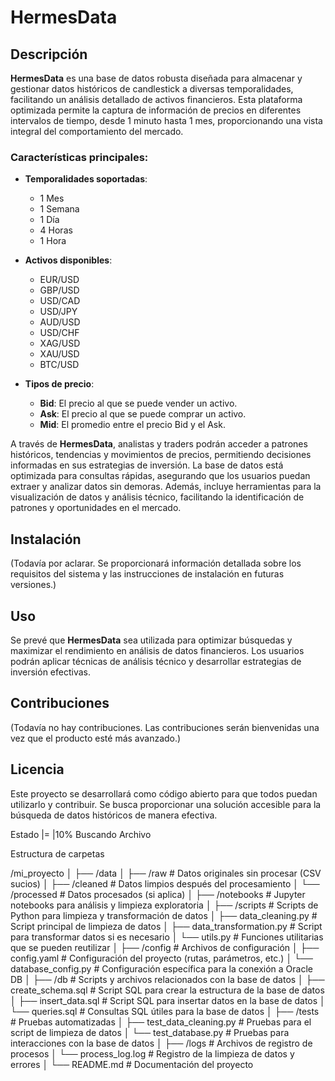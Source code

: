 # HermesData

## Descripción
**HermesData** es una base de datos robusta diseñada para almacenar y gestionar datos históricos de candlestick a diversas temporalidades, facilitando un análisis detallado de activos financieros. Esta plataforma optimizada permite la captura de información de precios en diferentes intervalos de tiempo, desde 1 minuto hasta 1 mes, proporcionando una vista integral del comportamiento del mercado.

### Características principales:
- **Temporalidades soportadas**: 
  - 1 Mes
  - 1 Semana
  - 1 Día
  - 4 Horas
  - 1 Hora

- **Activos disponibles**: 
  - EUR/USD
  - GBP/USD
  - USD/CAD
  - USD/JPY
  - AUD/USD
  - USD/CHF
  - XAG/USD
  - XAU/USD
  - BTC/USD

- **Tipos de precio**: 
  - **Bid**: El precio al que se puede vender un activo.
  - **Ask**: El precio al que se puede comprar un activo.
  - **Mid**: El promedio entre el precio Bid y el Ask.

A través de **HermesData**, analistas y traders podrán acceder a patrones históricos, tendencias y movimientos de precios, permitiendo decisiones informadas en sus estrategias de inversión. La base de datos está optimizada para consultas rápidas, asegurando que los usuarios puedan extraer y analizar datos sin demoras. Además, incluye herramientas para la visualización de datos y análisis técnico, facilitando la identificación de patrones y oportunidades en el mercado.

## Instalación
(Todavía por aclarar. Se proporcionará información detallada sobre los requisitos del sistema y las instrucciones de instalación en futuras versiones.)

## Uso
Se prevé que **HermesData** sea utilizada para optimizar búsquedas y maximizar el rendimiento en análisis de datos financieros. Los usuarios podrán aplicar técnicas de análisis técnico y desarrollar estrategias de inversión efectivas.

## Contribuciones
(Todavía no hay contribuciones. Las contribuciones serán bienvenidas una vez que el producto esté más avanzado.)

## Licencia
Este proyecto se desarrollará como código abierto para que todos puedan utilizarlo y contribuir. Se busca proporcionar una solución accesible para la búsqueda de datos históricos de manera efectiva.

Estado |=                 |10%
Buscando Archivo

Estructura de carpetas

/mi_proyecto
│
├── /data
│   ├── /raw               # Datos originales sin procesar (CSV sucios)
│   ├── /cleaned           # Datos limpios después del procesamiento
│   └── /processed         # Datos procesados (si aplica)
│
├── /notebooks             # Jupyter notebooks para análisis y limpieza exploratoria
│
├── /scripts               # Scripts de Python para limpieza y transformación de datos
│   ├── data_cleaning.py   # Script principal de limpieza de datos
│   ├── data_transformation.py  # Script para transformar datos si es necesario
│   └── utils.py           # Funciones utilitarias que se pueden reutilizar
│
├── /config                # Archivos de configuración
│   ├── config.yaml        # Configuración del proyecto (rutas, parámetros, etc.)
│   └── database_config.py  # Configuración específica para la conexión a Oracle DB
│
├── /db                    # Scripts y archivos relacionados con la base de datos
│   ├── create_schema.sql   # Script SQL para crear la estructura de la base de datos
│   ├── insert_data.sql      # Script SQL para insertar datos en la base de datos
│   └── queries.sql          # Consultas SQL útiles para la base de datos
│
├── /tests                  # Pruebas automatizadas
│   ├── test_data_cleaning.py  # Pruebas para el script de limpieza de datos
│   └── test_database.py        # Pruebas para interacciones con la base de datos
│
├── /logs                   # Archivos de registro de procesos
│   └── process_log.log      # Registro de la limpieza de datos y errores
│
└── README.md               # Documentación del proyecto
